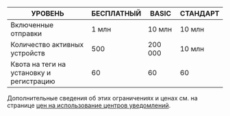 
| УРОВЕНЬ | БЕСПЛАТНЫЙ | BASIC | СТАНДАРТ |
| --- | --- | --- | --- |
| Включенные отправки |1 млн |10 млн |10 млн |
| Количество активных устройств |500 |200 000 | 10 млн |
| Квота на теги на установку и регистрацию |60 |60 |60 |

Дополнительные сведения об этих ограничениях и ценах см. на странице [цен на использование центров уведомлений](https://azure.microsoft.com/pricing/details/notification-hubs/). 

